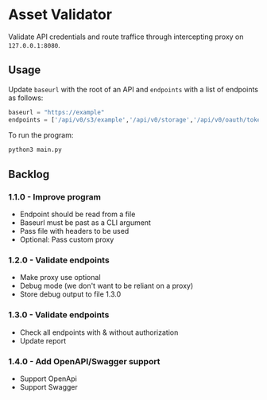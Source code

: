 # Asset Validator
Validate API credentials and route traffice through intercepting proxy on `127.0.0.1:8080`.

## Usage

Update `baseurl` with the root of an API and `endpoints` with a list of endpoints as follows:

```python
baseurl = "https://example"
endpoints = ['/api/v0/s3/example','/api/v0/storage','/api/v0/oauth/token','/api/v0/oauth/introspect','/api/v0/s3/example/test-dir']
```

To run the program:

```bash
python3 main.py
```

## Backlog
### 1.1.0 - Improve program
 - Endpoint should be read from a file
 - Baseurl must be past as a CLI argument
 - Pass file with headers to be used
 - Optional: Pass custom proxy
### 1.2.0 - Validate endpoints
 - Make proxy use optional
 - Debug mode (we don't want to be reliant on a proxy)
 - Store debug output to file 1.3.0
### 1.3.0 - Validate endpoints
 - Check all endpoints with & without authorization
 - Update report
### 1.4.0 - Add OpenAPI/Swagger support
 - Support OpenApi
 - Support Swagger